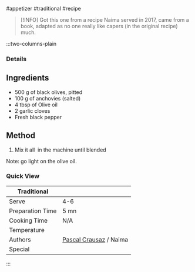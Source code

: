 #appetizer #traditional #recipe

> [!INFO]
> Got this one from a recipe Naima served in 2017, came from a book, adapted as no one really like capers (in the original recipe) much.

:::two-columns-plain

### Details
## Ingredients

- 500 g of black olives, pitted
- 100 g of anchovies (salted)
- 4 tbsp of Olive oil
- 2 garlic cloves
- Fresh black pepper


## Method

1. Mix it all  in the machine until blended

Note: go light on the olive oil.



### Quick View
| Traditional      |                                                |
| ---------------- | ---------------------------------------------- |
| Serve            | 4-6                                            |
| Preparation Time | 5 mn                                           |
| Cooking Time     | N/A                                            |
| Temperature      |                                                |
| Authors          | [Pascal Crausaz](mailto:pascal@askpascal.com) / Naima |
| Special          |                                                |

:::

